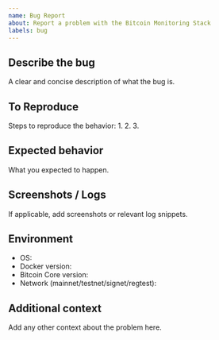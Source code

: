```yaml
---
name: Bug Report
about: Report a problem with the Bitcoin Monitoring Stack
labels: bug
---
```


## Describe the bug

A clear and concise description of what the bug is.

## To Reproduce

Steps to reproduce the behavior:
1. 
2. 
3. 

## Expected behavior

What you expected to happen.

## Screenshots / Logs

If applicable, add screenshots or relevant log snippets.

## Environment

- OS:
- Docker version:
- Bitcoin Core version:
- Network (mainnet/testnet/signet/regtest):

## Additional context

Add any other context about the problem here.
